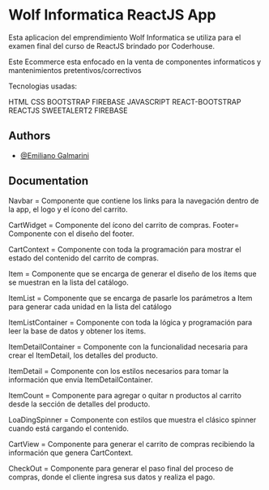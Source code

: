 
# Wolf Informatica ReactJS App

Esta aplicacion del emprendimiento Wolf Informatica se utiliza para el examen final del curso de ReactJS brindado por Coderhouse.

Este Ecommerce esta enfocado en la venta de componentes informaticos y mantenimientos pretentivos/correctivos

Tecnologias usadas:

HTML
CSS
BOOTSTRAP
FIREBASE
JAVASCRIPT
REACT-BOOTSTRAP
REACTJS
SWEETALERT2
FIREBASE


## Authors

- [@Emiliano Galmarini](https://www.github.com/EGgames)


## Documentation

Navbar = Componente que contiene los links para la navegación dentro de la app, el logo y el ícono del carrito.

CartWidget = Componente del ícono del carrito de compras.
Footer= Componente con el diseño del footer.

CartContext = Componente con toda la programación para mostrar el estado del contenido del carrito de compras.

Item = Componente que se encarga de generar el diseño de los ítems que se muestran en la lista del catálogo.

ItemList = Componente que se encarga de pasarle los parámetros a Item para generar cada unidad en la lista del catálogo

ItemListContainer = Componente con toda la lógica y programación para leer la base de datos y obtener los items.

ItemDetailContainer = Componente con la funcionalidad necesaria para crear el ItemDetail, los detalles del producto.

ItemDetail = Componente con los estilos necesarios para tomar la información que envía ItemDetailContainer.

ItemCount = Componente para agregar o quitar n productos al carrito desde la sección de detalles del producto.

LoaDingSpinner = Componente con estilos que muestra el clásico spinner cuando está cargando el contenido.

CartView = Componente para generar el carrito de compras recibiendo la información que genera CartContext.

CheckOut = Componente para generar el paso final del proceso de compras, donde el cliente ingresa sus datos y realiza el pago.
